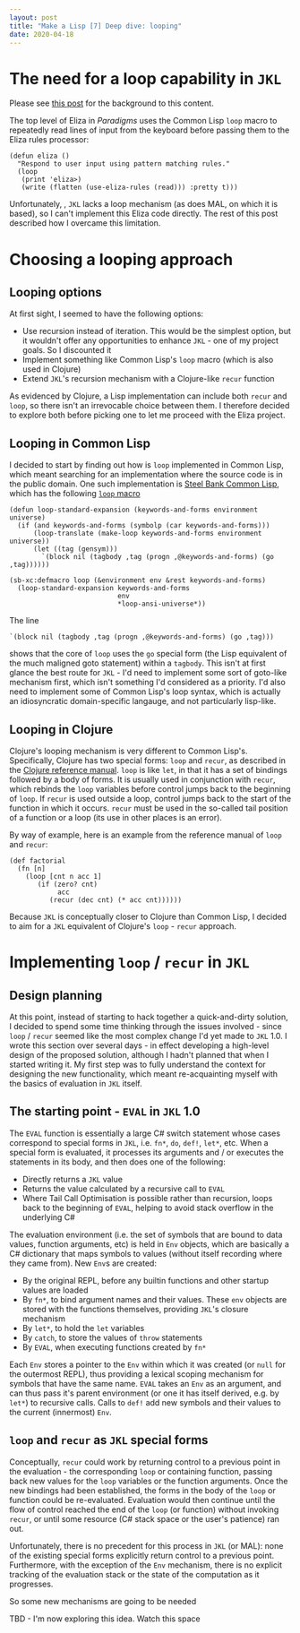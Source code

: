 ```yaml
---
layout: post
title: "Make a Lisp [7] Deep dive: looping"
date: 2020-04-18
---
```


# The need for a loop capability in `JKL`

Please see [this post](https://www.non-kinetic-effects.co.uk/blog/2020/04/14/AI-Projects-Eliza) for the background to this content.

The top level of Eliza in *Paradigms* uses the Common Lisp `loop` macro to repeatedly read lines of input from the keyboard before passing them to the Eliza rules processor:
```
(defun eliza ()
  "Respond to user input using pattern matching rules."
  (loop
   (print 'eliza>)
   (write (flatten (use-eliza-rules (read))) :pretty t)))
```
Unfortunately, , `JKL` lacks a loop mechanism (as does MAL, on which it is based), so I can't implement this Eliza code directly. The rest of this post described how I overcame this limitation.

# Choosing a looping approach

## Looping options

At first sight, I seemed to have the following options:
* Use recursion instead of iteration. This would be the simplest option, but it wouldn't offer any opportunities to enhance `JKL` - one of my project goals. So I discounted it
* Implement something like Common Lisp's `loop` macro (which is also used in Clojure)
* Extend `JKL`'s recursion mechanism with a Clojure-like `recur` function

As evidenced by Clojure, a Lisp implementation can include both `recur` and `loop`, so there isn't an irrevocable choice between them. I therefore decided to explore both before picking one to let me proceed with the Eliza project.

## Looping in Common Lisp

I decided to start by finding out how is `loop` implemented in Common Lisp, which meant searching for an implementation where the source code is in the public domain. One such implementation is [Steel Bank Common Lisp](https://github.com/sbcl/sbcl), which has the following [`loop` macro](https://github.com/sbcl/sbcl/blob/master/src/code/loop.lisp)

```
(defun loop-standard-expansion (keywords-and-forms environment universe)
  (if (and keywords-and-forms (symbolp (car keywords-and-forms)))
      (loop-translate (make-loop keywords-and-forms environment universe))
      (let ((tag (gensym)))
        `(block nil (tagbody ,tag (progn ,@keywords-and-forms) (go ,tag))))))

(sb-xc:defmacro loop (&environment env &rest keywords-and-forms)
  (loop-standard-expansion keywords-and-forms
                           env
                           *loop-ansi-universe*))
```
The line
```
`(block nil (tagbody ,tag (progn ,@keywords-and-forms) (go ,tag)))
```
shows that the core of `loop` uses the `go` special form (the Lisp equivalent of the much maligned goto statement) within a `tagbody`. This isn't at first glance the best route for `JKL` - I'd need to implement some sort of goto-like mechanism first, which isn't something I'd considered as a priority. I'd also need to implement some of Common Lisp's loop syntax, which is actually an idiosyncratic domain-specific langauge, and not particularly lisp-like.

## Looping in Clojure

Clojure's looping mechanism is very different to Common Lisp's. Specifically, Clojure has two special forms: `loop` and `recur`, as described in the [Clojure reference manual](https://clojure.org/reference/special_forms). `loop` is like `let`, in that it has a set of bindings followed by a body of forms. It is usually used in conjunction with `recur`, which rebinds the `loop` variables before control jumps back to the beginning of `loop`. If `recur` is used outside a loop, control jumps back to the start of the function in which it occurs. `recur` must be used in the so-called tail position of a function or a loop (its use in other places is an error). 

By way of example, here is an example from the reference manual of `loop` and `recur`:
```
(def factorial
  (fn [n]
    (loop [cnt n acc 1]
       (if (zero? cnt)
            acc
          (recur (dec cnt) (* acc cnt))))))
```

Because `JKL` is conceptually closer to Clojure than Common Lisp, I decided to aim for a `JKL` equivalent of Clojure's `loop` - `recur` approach.

# Implementing `loop` / `recur` in `JKL`

## Design planning

At this point, instead of starting to hack together a quick-and-dirty solution, I decided to spend some time thinking through the issues involved - since `loop` / `recur` seemed like the most complex change I'd yet made to `JKL` 1.0. I wrote this section over several days - in effect developing a high-level design of the proposed solution, although I hadn't planned that when I started writing it. My first step was to fully understand the context for designing the new functionality, which meant re-acquainting myself with the basics of evaluation in `JKL` itself.

## The starting point - `EVAL` in `JKL` 1.0

The `EVAL` function is essentially a large C# switch statement whose cases correspond to special forms in `JKL`, i.e. `fn*`, `do`, `def!`, `let*`, etc. When a special form is evaluated, it processes its arguments and / or executes the statements in its body, and then does one of the following:
* Directly returns a `JKL` value
* Returns the value calculated by a recursive call to `EVAL`
* Where Tail Call Optimisation is possible rather than recursion, loops back to the beginning of `EVAL`, helping to avoid stack overflow in the underlying C#

The evaluation environment (i.e. the set of symbols that are bound to data values, function arguments, etc) is held in `Env` objects, which are basically a C# dictionary that maps symbols to values (without itself recording where they came from). New `Env`s are created:
* By the original REPL, before any builtin functions and other startup values are loaded
* By `fn*`, to bind argument names and their values. These `env` objects are stored with the functions themselves, providing `JKL`'s closure mechanism
* By `let*`, to hold the `let` variables
* By `catch`, to store the values of `throw` statements
* By `EVAL`, when executing functions created by `fn*`

Each `Env` stores a pointer to the `Env` within which it was created (or `null` for the outermost REPL), thus providing a lexical scoping mechanism for symbols that have the same name. `EVAL` takes an `Env` as an argument, and can thus pass it's parent environment (or one it has itself derived, e.g. by `let*`) to recursive calls. Calls to `def!` add new symbols and their values to the current (innermost) `Env`.

## `loop` and `recur` as `JKL` special forms

Conceptually, `recur` could work by returning control to a previous point in the evaluation - the corresponding `loop` or containing function, passing back new values for the `loop` variables or the function arguments. Once the new bindings had been established, the forms in the body of the `loop` or function could be re-evaluated. Evaluation would then continue until the flow of control reached the end of the `loop` (or function) without invoking `recur`, or until some resource (C# stack space or the user's patience) ran out.

Unfortunately, there is no precedent for this process in `JKL` (or MAL): none of the existing special forms explicitly return control to a previous point. Furthermore, with the exception of the `Env` mechanism, there is no explicit tracking of the evaluation stack or the state of the computation as it progresses.

So some new mechanisms are going to be needed


TBD - I'm now exploring this idea. Watch this space


